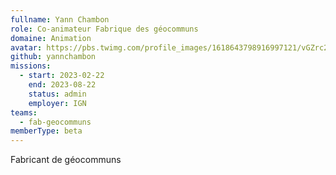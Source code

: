 ```yaml
---
fullname: Yann Chambon
role: Co-animateur Fabrique des géocommuns
domaine: Animation
avatar: https://pbs.twimg.com/profile_images/1618643798916997121/vGZrc2UI_400x400.jpg
github: yannchambon
missions:
  - start: 2023-02-22
    end: 2023-08-22
    status: admin
    employer: IGN
teams:
  - fab-geocommuns
memberType: beta
---
```

Fabricant de géocommuns